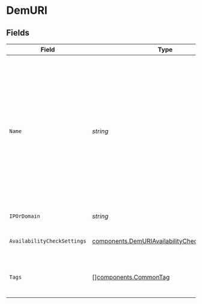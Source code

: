 # DemURI


## Fields

| Field                                                                                                                                                                                                            | Type                                                                                                                                                                                                             | Required                                                                                                                                                                                                         | Description                                                                                                                                                                                                      | Example                                                                                                                                                                                                          |
| ---------------------------------------------------------------------------------------------------------------------------------------------------------------------------------------------------------------- | ---------------------------------------------------------------------------------------------------------------------------------------------------------------------------------------------------------------- | ---------------------------------------------------------------------------------------------------------------------------------------------------------------------------------------------------------------- | ---------------------------------------------------------------------------------------------------------------------------------------------------------------------------------------------------------------- | ---------------------------------------------------------------------------------------------------------------------------------------------------------------------------------------------------------------- |
| `Name`                                                                                                                                                                                                           | *string*                                                                                                                                                                                                         | :heavy_check_mark:                                                                                                                                                                                               | Name of the URI, which must be unique within the organization. The name must also not contain any control characters, any white space other than space (U+0020), or any consecutive, leading or trailing spaces. | solarwinds.com                                                                                                                                                                                                   |
| `IPOrDomain`                                                                                                                                                                                                     | *string*                                                                                                                                                                                                         | :heavy_check_mark:                                                                                                                                                                                               | IP/domain of the URI.                                                                                                                                                                                            | solarwinds.com                                                                                                                                                                                                   |
| `AvailabilityCheckSettings`                                                                                                                                                                                      | [components.DemURIAvailabilityCheckSettingsInput](../../models/components/demuriavailabilitychecksettingsinput.md)                                                                                               | :heavy_check_mark:                                                                                                                                                                                               | Availability tests configuration for the URI.                                                                                                                                                                    |                                                                                                                                                                                                                  |
| `Tags`                                                                                                                                                                                                           | [][components.CommonTag](../../models/components/commontag.md)                                                                                                                                                   | :heavy_minus_sign:                                                                                                                                                                                               | Tags associated with the URI for categorization.                                                                                                                                                                 |                                                                                                                                                                                                                  |
